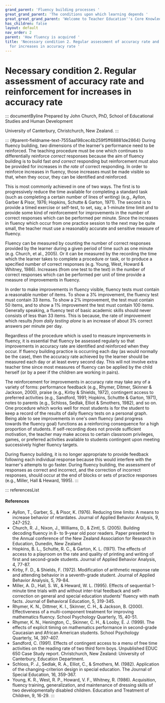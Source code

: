 ```yaml
---
grand_parent: 'Fluency building processes '
great_grand_parent: 'The conditions upon which learning depends '
great_great_grand_parent: 'Welcome to Teacher Education''s Core Knowledge and Skills.'
has_children: false
layout: default
nav_order: 2
parent: 'How fluency is acquired '
title: 'Necessary condition 2. Regular assessment of accuracy rate and reinforcement
  for increases in accuracy rate '
---
```

# Necessary condition 2. Regular assessment of accuracy rate and reinforcement for increases in accuracy rate 


::: documentByline
Prepared by John Church, PhD, School of Educational Studies and Human
Development

University of Canterbury, Christchurch, New Zealand.
:::

::: {#parent-fieldname-text-7555aa198cec4b259f5ff68881de2864}
During fluency building, *two* dimensions of the learner's performance
need to be reinforced. The teaching procedure must be one which
continues to differentially reinforce *correct* responses because the
aim of fluency building is to build fast *and correct* responding but
reinforcement must also be provided for increases in *the rate* of
correct responding. In order to reinforce increases in fluency, those
increases must be made visible so that, when they occur, they can be
identified and reinforced.

This is most commonly achieved in one of two ways. The first is to
progressively reduce the time available for completing a standard task
(such as completing a certain number of lines of writing) (e.g., Ayllon,
Garber & Pisor, 1976; Hopkins, Schutte & Garton, 1971). The second is to
provide a timed exercise or self-test, to set, say, a 1-minute time
limit and to provide some kind of reinforcement for improvements in the
number of correct responses which can be performed per minute. Since the
increases in fluency which occur from one practice session to the next
may be quite small, the teacher must use a reasonably accurate and
sensitive measure of fluency.

Fluency can be measured by counting the number of correct responses
provided by the learner during a given period of time such as one minute
(e.g. Church, et al., 2005). Or it can be measured by the recording the
time which the learner takes to complete a procedure or task, or to
produce a specified number of correct responses (e.g. Young, West,
Howard & Whitney, 1986). Increases (from one test to the text) in the
number of correct responses which can be performed per unit of time
provide a measure of improvements in fluency.

In order to make improvements in fluency visible, fluency tests must
contain a reasonable number of items. To show a 3% improvement, the
fluency test must contain 33 items. To show a 2% improvement, the test
must contain 50 items, and to show a 1% improvement the test must
contain 100 items. Generally speaking, a fluency test of basic academic
skills should never consists of less than 33 items. This is because, the
rate of improvement which results *from daily testing alone* is an
increase of about 3% correct answers per minute per day.

Regardless of the procedure which is used to measure improvements in
fluency, it is essential that fluency be assessed regularly so that
improvements in accuracy rate are identified and reinforced when they
occur. If fluency building practice is occurring each day (as would
normally be the case), then the accuracy rate achieved by the learner
should be measured each day or at least every second day. This will not
involve extra teacher time since most measures of fluency can be applied
by the child herself (or by a peer if the children are working in
pairs).

The reinforcement for improvements in accuracy rate may take any of a
variety of forms: performance feedback (e.g., Rhymer, Ditmer, Skinner &
Jackson, 2000), praise (e.g., Kirby & Shields, 1972), contingent access
to preferred activities (e.g., Sandford, 1991; Hopkins, Schuttte &
Garton, 1971), notes to parents (e.g., Schloss, Sedlak, Elliot &
Smothers, 1982), and so on. One procedure which works well for most
students is for the student to keep a record of the results of daily
fluency tests on a personal graph. Being able to see improvements in
one\'s own fluency (and progress towards the fluency goal) functions as
a reinforcing consequence for a high proportion of students. If
self-recording does not provide sufficient motivation, the teacher may
make access to certain classroom privileges, games, or preferred
activities available to students contingent upon meeting successively
higher fluency targets.

During fluency building, it is no longer appropriate to provide feedback
following each individual response because this would interfere with the
learner's attempts to go faster. During fluency building, the assessment
of responses as correct and incorrect, and the correction of incorrect
responses, should occur at the end of blocks or sets of practice
responses (e.g., Miller, Hall & Heward, 1995).
:::

::: referencesList
#### References

-   Ayllon, T., Garber, S., & Pisor, K. (1976). Reducing time limits: A
    means to increase behavior of retardates. Journal of Applied
    Behavior Analysis, 9, 247-252.
-   Church, R. J., Nixon, J., Williams, D., & Zintl, S. (2005). Building
    decoding fluency in 8- to 9-year old poor readers. Paper presented
    to the Annual conference of the New Zealand Association for Research
    in Education, Dunedin, New Zealand.
-   Hopkins, B. L., Schutte, R. C., & Garton, K. L. (1971). The effects
    of access to a playroom on the rate and quality of printing and
    writing of first and second-grade students. Journal of Applied
    Behavior Analysis, 4, 77-87.
-   Kirby, F. D., & Shields, F. (1972). Modification of arithmetic
    response rate and attending behavior in a seventh-grade student.
    Journal of Applied Behavior Analysis, 5, 79-84.
-   Miller, A. D., Hall, S. W., & Heward, W. L. (1995). Effects of
    sequential 1-minute time trials with and without inter-trial
    feedback and self-correction on general and special education
    students' fluency with math facts. Journal of Behavioral Education,
    5, 319-345.
-   Rhymer, K. N., Dittmer, K. I., Skinner, C. H., & Jackson, B. (2000).
    Effectiveness of a multi-component treatment for improving
    mathematics fluency. School Psychology Quarterly, 15, 40-51.
-   Rhymer, K. N., Henington, C., Skinner, C. H., & Looby, E. J. (1999).
    The effects of explicit timing on mathematics performance in
    second-grade Caucasian and African American students. School
    Psychology Quarterly, 14, 397-407.
-   Sandford, C. (1991). Effects of contingent access to a menu of free
    time activities on the reading rate of two third form boys.
    Unpublished EDUC 650 Case Study report. Christchurch, New Zealand:
    University of Canterbury, Education Department.
-   Schloss, P. J., Sedlak, R. A., Elliot, C., & Smothers, M. (1982).
    Application of the changing-criterion design in special education.
    The Journal of Special Education, 16, 359-367.
-   Young, K. R., West, R. P., Howard, V. F., Whitney, R. (1986).
    Acquisition, fluency training, generalization, and maintenance of
    dressing skills of two developmentally disabled children. Education
    and Treatment of Children, 9, 16-29.
:::
